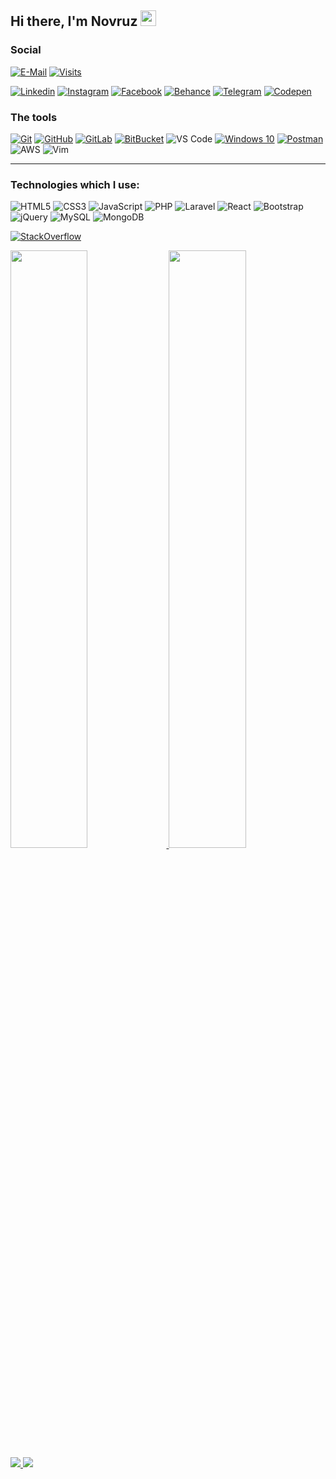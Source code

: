 ## Hi there, I'm Novruz <img src="https://media.giphy.com/media/hvRJCLFzcasrR4ia7z/giphy.gif" width="25px"></a>

### Social

[![E-Mail](https://img.shields.io/badge/email-reveal-2a8?style=flat-square&logo=gmail&logoColor=white)](mailto:novruzrehimov@gmail.com)
[![Visits](https://komarev.com/ghpvc/?username=novruzrhmv&logo=GitHub&label=vists&color=336699&logoColor=white&style=flat-square)](https://github.com/novruzrhmv)

[![Linkedin](https://img.shields.io/badge/LinkedIn-0077B5?style=for-the-badge&logo=linkedin&logoColor=white)](https://www.linkedin.com/in/novruzrhmv)
[![Instagram](https://img.shields.io/badge/Instagram-E4405F?style=for-the-badge&logo=instagram&logoColor=white)](https://instagram.com/novruzrhmv)
[![Facebook](https://img.shields.io/badge/Facebook-1877F2?style=for-the-badge&logo=facebook&logoColor=white)](https://facebook.com/novruzrhmv)
[![Behance](https://img.shields.io/badge/Behance-0057ff?style=for-the-badge&logo=behance&logoColor=white)](https://behance.net/RadeGraphic)
[![Telegram](https://img.shields.io/badge/Telegram-2CA5E0?style=for-the-badge&logo=telegram&logoColor=white)](https://t.me/novruzrhmv)
[![Codepen](https://img.shields.io/badge/Codepen-000000?style=for-the-badge&logo=codepen&logoColor=white)](https://codepen.io/novruzrhmv)


### The tools

[![Git](https://img.shields.io/badge/-Git-black?style=flat-square&logo=git)](https://git-scm.com/)
[![GitHub](https://img.shields.io/badge/-GitHub-181717?style=flat-square&logo=github)](https://www.github.com)
[![GitLab](https://img.shields.io/badge/-GitLab-FCA121?style=flat-square&logo=gitlab)](https://www.gitlab.com)
[![BitBucket](https://img.shields.io/badge/-BitBucket-darkblue?style=flat-square&logo=bitbucket)](https://bitbucket.org/)
![VS Code](https://img.shields.io/badge/-VS%20Code-007ACC?style=flat-square&logo=visual-studio-code)
[![Windows 10](https://img.shields.io/badge/Windows-0078D6?logo=windows&logoColor=white)](https://www.postman.com)
[![Postman](https://img.shields.io/badge/Postman-black?style=flat-square&logo=postman)](https://www.postman.com)
![AWS](https://img.shields.io/badge/AWS-%23FF9900.svg?logo=amazon-aws&logoColor=white)
![Vim](https://img.shields.io/badge/VIM-%2311AB00.svg?logo=vim&logoColor=white)



<hr>

### Technologies which I use:

![HTML5](https://img.shields.io/badge/html5-%23E34F26.svg?style=for-the-badge&logo=html5&logoColor=white)
![CSS3](https://img.shields.io/badge/css3-%231572B6.svg?style=for-the-badge&logo=css3&logoColor=white)
![JavaScript](https://img.shields.io/badge/javascript-%23323330.svg?style=for-the-badge&logo=javascript&logoColor=%23F7DF1E)
![PHP](https://img.shields.io/badge/php-%23777BB4.svg?style=for-the-badge&logo=php&logoColor=white)
![Laravel](https://img.shields.io/badge/laravel-%23FF2D20.svg?style=for-the-badge&logo=laravel&logoColor=white)
![React](https://img.shields.io/badge/react-%2320232a.svg?style=for-the-badge&logo=react&logoColor=%2361DAFB)
![Bootstrap](https://img.shields.io/badge/bootstrap-%23563D7C.svg?style=for-the-badge&logo=bootstrap&logoColor=white)
![jQuery](https://img.shields.io/badge/jquery-%230769AD.svg?style=for-the-badge&logo=jquery&logoColor=white)
![MySQL](https://img.shields.io/badge/mysql-%2300f.svg?style=for-the-badge&logo=mysql&logoColor=white)
![MongoDB](https://img.shields.io/badge/MongoDB-%234ea94b.svg?style=for-the-badge&logo=mongodb&logoColor=white)

[![StackOverflow](https://stackoverflow-readme-profile.johannchopin.fr/profile/10311592?theme=dark)](https://stackoverflow.com/users/10311592/novruzrhmv)

<a href="https://github.com/novruzrhmv">
    <img width="49.5%" src="https://github-readme-stats.vercel.app/api?username=novruzrhmv&theme=tokyonight">
    <img width="49.5%" src="https://github-readme-streak-stats.herokuapp.com?user=novruzrhmv&theme=tokyonight&border_radius=4">
    <img src="https://github-readme-stats.vercel.app/api/wakatime?username=novruzrhmv&layout=compact&theme=tokyonight" /> 
    <img src="https://github-readme-stats.vercel.app/api/top-langs/?username=novruzrhmv&count_private=true&theme=tokyonight&layout=compact&langs_count=8" />
</a>